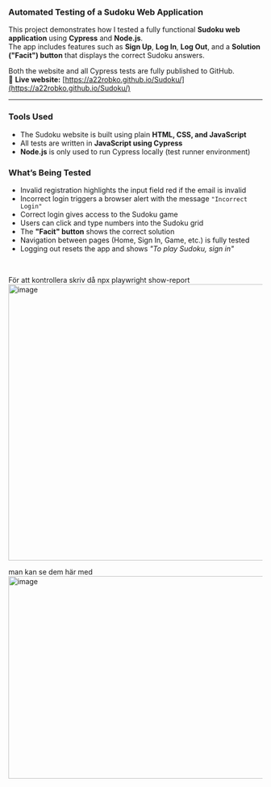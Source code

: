 ### Automated Testing of a Sudoku Web Application

This project demonstrates how I tested a fully functional **Sudoku web application** using **Cypress** and **Node.js**.  
The app includes features such as **Sign Up**, **Log In**, **Log Out**, and a **Solution ("Facit") button** that displays the correct Sudoku answers.

Both the website and all Cypress tests are fully published to GitHub.  
🔗 **Live website:** [https://a22robko.github.io/Sudoku/](https://a22robko.github.io/Sudoku/)

---
### Tools Used

-  The Sudoku website is built using plain **HTML, CSS, and JavaScript**
-  All tests are written in **JavaScript using Cypress**
-  **Node.js** is only used to run Cypress locally (test runner environment)


### What’s Being Tested

- Invalid registration highlights the input field red if the email is invalid  
- Incorrect login triggers a browser alert with the message `"Incorrect Login"`  
- Correct login gives access to the Sudoku game  
- Users can click and type numbers into the Sudoku grid  
- The **"Facit" button** shows the correct solution  
- Navigation between pages (Home, Sign In, Game, etc.) is fully tested  
- Logging out resets the app and shows *"To play Sudoku, sign in"*

<br/>


För att kontrollera skriv då npx playwright show-report
<img width="2154" height="547" alt="image" src="https://github.com/user-attachments/assets/ff2543b4-84f9-449b-ac6c-57e789e0bb70" />


man kan se dem här med <img width="590" height="401" alt="image" src="https://github.com/user-attachments/assets/bc9b35c1-8c5c-400a-b1d1-53c507fcca35" />


